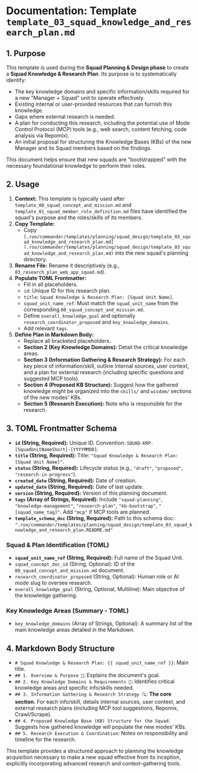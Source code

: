 # Documentation: Template `template_03_squad_knowledge_and_research_plan.md`

## 1. Purpose

This template is used during the **Squad Planning & Design phase** to create a **Squad Knowledge & Research Plan**. Its purpose is to systematically identify:
*   The key knowledge domains and specific information/skills required for a new "Manager + Squad" unit to operate effectively.
*   Existing internal or user-provided resources that can furnish this knowledge.
*   Gaps where external research is needed.
*   A plan for conducting this research, including the potential use of Mode Control Protocol (MCP) tools (e.g., web search, content fetching, code analysis via Repomix).
*   An initial proposal for structuring the Knowledge Bases (KBs) of the new Manager and its Squad members based on the findings.

This document helps ensure that new squads are "bootstrapped" with the necessary foundational knowledge to perform their roles.

## 2. Usage

1.  **Context:** This template is typically used after `template_00_squad_concept_and_mission.md` and `template_01_squad_member_role_definition.md` files have identified the squad's purpose and the roles/skills of its members.
2.  **Copy Template:**
    *   Copy `[.roo/commander/templates/planning/squad_design/template_03_squad_knowledge_and_research_plan.md](.roo/commander/templates/planning/squad_design/template_03_squad_knowledge_and_research_plan.md)` into the new squad's planning directory.
3.  **Rename File:** Rename it descriptively (e.g., `03_research_plan_web_app_squad.md`).
4.  **Populate TOML Frontmatter:**
    *   Fill in all placeholders.
    *   `id`: Unique ID for this research plan.
    *   `title`: `Squad Knowledge & Research Plan: [Squad Unit Name]`.
    *   `squad_unit_name_ref`: Must match the `squad_unit_name` from the corresponding `00_squad_concept_and_mission.md`.
    *   Define `overall_knowledge_goal` and optionally `research_coordinator_proposed` and `key_knowledge_domains`.
    *   Add relevant `tags`.
5.  **Define Plan in Markdown Body:**
    *   Replace all bracketed placeholders.
    *   **Section 2 (Key Knowledge Domains):** Detail the critical knowledge areas.
    *   **Section 3 (Information Gathering & Research Strategy):** For each key piece of information/skill, outline internal sources, user context, and a plan for external research (including specific questions and suggested MCP tools).
    *   **Section 4 (Proposed KB Structure):** Suggest how the gathered knowledge might be organized into the `skills/` and `wisdom/` sections of the new modes' KBs.
    *   **Section 5 (Research Execution):** Note who is responsible for the research.

## 3. TOML Frontmatter Schema

*   **`id` (String, Required):** Unique ID. Convention: `SQUAD-KRP-[SquadUnitNameShort]-[YYYYMMDD]`.
*   **`title` (String, Required):** Title: `"Squad Knowledge & Research Plan: [Squad Unit Name]"`.
*   **`status` (String, Required):** Lifecycle status (e.g., `"draft"`, `"proposed"`, `"research-in-progress"`).
*   **`created_date` (String, Required):** Date of creation.
*   **`updated_date` (String, Required):** Date of last update.
*   **`version` (String, Required):** Version of this planning document.
*   **`tags` (Array of Strings, Required):** Include `"squad-planning"`, `"knowledge-management"`, `"research-plan"`, `"kb-bootstrap"`, `"[squad_name_tag]"`. Add `"mcp"` if MCP tools are planned.
*   **`template_schema_doc` (String, Required):** Path to this schema doc: `".roo/commander/templates/planning/squad_design/template_03_squad_knowledge_and_research_plan.README.md"`

### Squad & Plan Identification (TOML)

*   **`squad_unit_name_ref` (String, Required):** Full name of the Squad Unit.
*   `squad_concept_doc_id` (String, Optional): ID of the `00_squad_concept_and_mission.md` document.
*   `research_coordinator_proposed` (String, Optional): Human role or AI mode slug to oversee research.
*   `overall_knowledge_goal` (String, Optional, Multiline): Main objective of the knowledge gathering.

### Key Knowledge Areas (Summary - TOML)

*   `key_knowledge_domains` (Array of Strings, Optional): A summary list of the main knowledge areas detailed in the Markdown.

## 4. Markdown Body Structure

*   `# Squad Knowledge & Research Plan: {{ squad_unit_name_ref }}`: Main title.
*   `## 1. Overview & Purpose 🎯`: Explains the document's goal.
*   `## 2. Key Knowledge Domains & Requirements 🧠`: Identifies critical knowledge areas and specific info/skills needed.
*   `## 3. Information Gathering & Research Strategy 🔍`: **The core section.** For each info/skill, details internal sources, user context, and external research plans (including MCP tool suggestions, Repomix, Crawl/Scrape).
*   `## 4. Proposed Knowledge Base (KB) Structure for the Squad`: Suggests how gathered knowledge will populate the new modes' KBs.
*   `## 5. Research Execution & Coordination`: Notes on responsibility and timeline for the research.

This template provides a structured approach to planning the knowledge acquisition necessary to make a new squad effective from its inception, explicitly incorporating advanced research and context-gathering tools.